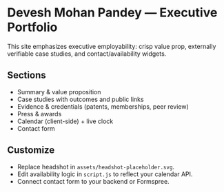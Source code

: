 # Devesh Mohan Pandey — Executive Portfolio

This site emphasizes executive employability: crisp value prop, externally verifiable case studies, and contact/availability widgets.

## Sections
- Summary & value proposition
- Case studies with outcomes and public links
- Evidence & credentials (patents, memberships, peer review)
- Press & awards
- Calendar (client-side) + live clock
- Contact form

## Customize
- Replace headshot in `assets/headshot-placeholder.svg`.
- Edit availability logic in `script.js` to reflect your calendar API.
- Connect contact form to your backend or Formspree.
